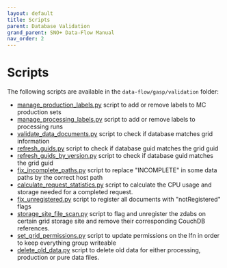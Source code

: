 ```yaml
---
layout: default
title: Scripts
parent: Database Validation
grand_parent: SNO+ Data-Flow Manual
nav_order: 2
---
```


# Scripts

The following scripts are available in the `data-flow/gasp/validation` folder: 

* [manage_production_labels.py](./scripts/manage_production_labels_py.md) script to add or remove labels to MC production sets
* [manage_processing_labels.py](./scripts/manage_processing_labels_py.md) script to add or remove labels to processing runs
* [validate_data_documents.py](./scripts/validate_data_documents_py.md) script to check if database matches grid information
* [refresh_guids.py](./scripts/refresh_guids_py.md) script to check if database guid matches the grid guid
* [refresh_guids_by_version.py](./scripts/refresh_guids_by_version_py.md) script to check if database guid matches the grid guid
* [fix_incomplete_paths.py](./scripts/fix_incomplete_paths_py.md) script to replace "INCOMPLETE" in some data paths by the correct host path
* [calculate_request_statistics.py](./scripts/calculate_request_statistics_py.md) script to calculate the CPU usage and storage needed for a completed request.
* [fix_unregistered.py](./scripts/fix_unregistered_py.md) script to register all documents with "notRegistered" flags
* [storage_site_file_scan.py](./scripts/storage_site_file_scan_py.md) script to flag and unregister the zdabs on certain grid storage site and remove their corresponding CouchDB references.
* [set_grid_permissions.py](./scripts/set_grid_permissions_py.md) script to update permissions on the lfn in order to keep everything group writeable
* [delete_old_data.py](./scripts/delete_old_data_py.md) script to delete old data for either processing, production or pure data files.
